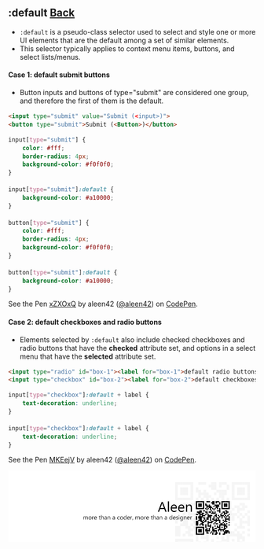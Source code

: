 ## :default [**Back**](./../pseudoClass.md)

- `:default` is a pseudo-class selector used to select and style one or more UI elements that are the default among a set of similar elements.
- This selector typically applies to context menu items, buttons, and select lists/menus.

#### Case 1: default submit buttons

- Button inputs and buttons of type="submit" are considered one group, and therefore the first of them is the default.

```html
<input type="submit" value="Submit (<input>)">
<button type="submit">Submit (<Button>)</button>
```

```css
input[type="submit"] {
    color: #fff;
    border-radius: 4px;
    background-color: #f0f0f0;
}

input[type="submit"]:default {
    background-color: #a10000;
}

button[type="submit"] {
    color: #fff;
    border-radius: 4px;
    background-color: #f0f0f0;
}

button[type="submit"]:default {
    background-color: #a10000;
}
```

<p data-height="266" data-theme-id="21735" data-slug-hash="xZXOxQ" data-default-tab="result" data-user="aleen42" class='codepen'>See the Pen <a href='http://codepen.io/aleen42/pen/xZXOxQ/'>xZXOxQ</a> by aleen42 (<a href='http://codepen.io/aleen42'>@aleen42</a>) on <a href='http://codepen.io'>CodePen</a>.</p>
<script async src="//assets.codepen.io/assets/embed/ei.js"></script>

#### Case 2: default checkboxes and radio buttons

- Elements selected by `:default` also include checked checkboxes and radio buttons that have the **checked** attribute set, and options in a select menu that have the **selected** attribute set.

```html
<input type="radio" id="box-1"><label for="box-1">default radio buttons</label>
<input type="checkbox" id="box-2"><label for="box-2">default checkboxes</label>
```

```css
input[type="checkbox"]:default + label {
    text-decoration: underline;
}

input[type="checkbox"]:default + label {
    text-decoration: underline;
}
```

<p data-height="266" data-theme-id="21735" data-slug-hash="MKEejV" data-default-tab="result" data-user="aleen42" class='codepen'>See the Pen <a href='http://codepen.io/aleen42/pen/MKEejV/'>MKEejV</a> by aleen42 (<a href='http://codepen.io/aleen42'>@aleen42</a>) on <a href='http://codepen.io'>CodePen</a>.</p>
<script async src="//assets.codepen.io/assets/embed/ei.js"></script>

<a href="http://aleen42.github.io/" target="_blank" ><img src="./../../../pic/tail.gif"></a>